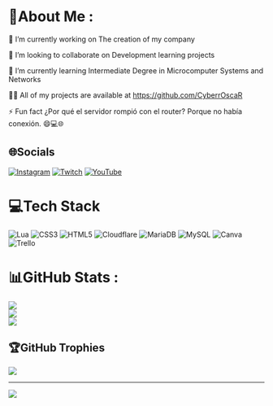 # 💫About Me :

🔭 I’m currently working on The creation of my company

👯 I’m looking to collaborate on Development learning projects

🌱 I’m currently learning Intermediate Degree in Microcomputer Systems and Networks

👨‍💻 All of my projects are available at https://github.com/CyberrOscaR

⚡ Fun fact ¿Por qué el servidor rompió con el router?  Porque no había conexión. 😄💻🌐

## 🌐Socials
[![Instagram](https://img.shields.io/badge/Instagram-%23E4405F.svg?logo=Instagram&logoColor=white)](https://instagram.com/@osscar.garcia11) [![Twitch](https://img.shields.io/badge/Twitch-%239146FF.svg?logo=Twitch&logoColor=white)](https://twitch.tv/https://www.twitch.tv/pl4zzma) [![YouTube](https://img.shields.io/badge/YouTube-%23FF0000.svg?logo=YouTube&logoColor=white)](https://youtube.com/c/https://www.youtube.com/@OscarGF11) 

# 💻Tech Stack
![Lua](https://img.shields.io/badge/lua-%232C2D72.svg?style=for-the-badge&logo=lua&logoColor=white) ![CSS3](https://img.shields.io/badge/css3-%231572B6.svg?style=for-the-badge&logo=css3&logoColor=white) ![HTML5](https://img.shields.io/badge/html5-%23E34F26.svg?style=for-the-badge&logo=html5&logoColor=white) ![Cloudflare](https://img.shields.io/badge/Cloudflare-F38020?style=for-the-badge&logo=Cloudflare&logoColor=white) ![MariaDB](https://img.shields.io/badge/MariaDB-003545?style=for-the-badge&logo=mariadb&logoColor=white) ![MySQL](https://img.shields.io/badge/mysql-%2300f.svg?style=for-the-badge&logo=mysql&logoColor=white) ![Canva](https://img.shields.io/badge/Canva-%2300C4CC.svg?style=for-the-badge&logo=Canva&logoColor=white) ![Trello](https://img.shields.io/badge/Trello-%23026AA7.svg?style=for-the-badge&logo=Trello&logoColor=white)
# 📊GitHub Stats :
![](https://github-readme-stats.vercel.app/api?username=CyberrOscaR&theme=blue-green&hide_border=false&include_all_commits=false&count_private=false)<br/>
![](https://github-readme-streak-stats.herokuapp.com/?user=CyberrOscaR&theme=blue-green&hide_border=false)<br/>
![](https://github-readme-stats.vercel.app/api/top-langs/?username=CyberrOscaR&theme=blue-green&hide_border=false&include_all_commits=false&count_private=false&layout=compact)

## 🏆GitHub Trophies
![](https://github-trophies.vercel.app/?username=CyberrOscaR&theme=radical&no-frame=false&no-bg=false&margin-w=4)

---
[![](https://visitcount.itsvg.in/api?id=CyberrOscaR&icon=4&color=8)](https://visitcount.itsvg.in)
